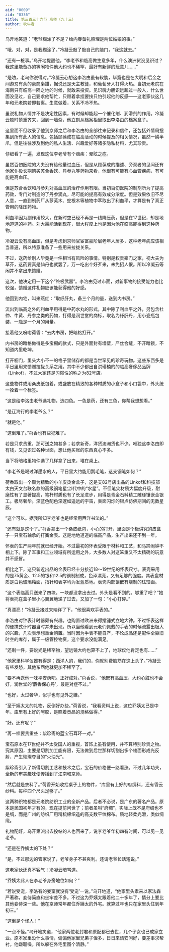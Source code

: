 ```yaml
---
aid: "0009"
zid: "0336"
title: 第三百三十六节 京师（九十三）
author: 吹牛者
---
```


乌开地笑道：“老爷糊涂了不是？给内眷备礼照理是两位姑娘的事。”

“哦，对，对，是我糊涂了。”冷凝云敲了敲自己的脑门，“我这就去。”

“还有一桩事。”乌开地提醒他，“李老爷和临高做生意多年，什么澳洲货没见识过？我这里能备办的等闲物件他大约也不稀罕，最好有新鲜的玩意儿……”

“是叻，老乌你说得对。”冷凝云心想这李洛由虽有软肋，毕竟也是在大明和后金之间游刃有余的豪商枭雄，据说还是天主教徒，和葡萄牙人打得火热。当初元老院在海南只有临高一隅之地的时候，就敢来投资。见识魄力胆识远超过一般人，什么世面没见过，自己要求他帮忙，只顾着拿捏要挟只怕引起他的反感――这老家伙这几年和元老院若即若离。生意做着，关系不冷不热。

虽说礼物人情并不是决定性因素，有时候却能起一个催化剂、润滑剂的作用。冷凝云顿时慎重齐来，回到一墙斋，他立刻从档案柜里取出李洛由的档案盒子。

这里面不但收录了他到京师之后和李洛由的全部往来记录和信件，还包括外情局搜集到所有此人的信息。包括顾葆成在临高活动的时候提及的相关情况，虽然一鳞半爪，但是往往涉及到他的私人生活、兴趣爱好等诸多隐私材料，尤其珍贵。

仔细看了一遍，发现这位李老爷有个痼疾：晕眩之症。

虽然百仞医院的大夫没有给他量过血压，但是从顾葆成的描述、旁观者的见闻还有他家仆役长期购买苏合香饮、丹参丸等药物来看，他很有可能有心血管疾病，有可能是高血压。

但是苏合香饮和丹参丸对高血压的治疗作用有限。当初百仞医院的制剂所为了提高药效，专门对制造的了丹参滴丸，尽可能的提高有效成分浓度。但是效果依旧不尽人意，一直到制药厂从萝芙木、蛇根木等植物中萃取出了利血平，才算是有了真正管用的降压药物。

利血平因为副作用较大，在新时空已经不再是一线降压药，但是在17世纪，却是地地道道的神药。刘大霖能活到现在，很大程度上也是因为他在临高能得到这种药物。

冷凝云没有高血压，但是考虑到京师官宦富豪阶层老年人居多，这种老年病应该相当普遍，所以特意准备了一些用来拉拢关系。

不过，送药给别人毕竟是一件相当有风险的事情。特别是权贵豪门之家，视大夫为草芥，这药要真是仙丹也就罢了，万一吃出个好歹来，未免招人恨。所以冷凝云等闲并不拿出来馈赠。

这次，他决定用一下这个“终极武器”。李洛由见过市面，对新事物的接受能力也比较强，馈赠这件礼物应该能获得他的好感。

他回到内宅，叫来燕红：“取纾肝丸，备三个月的量，送到内书房。”

流出到临高之外的利血平用得是中药水丸的形式，其中除了利血平之外，另包含杜仲、牛黄、丹参之类的药物，打得是润世堂的商标，取名为纾肝丹，用小瓷瓶包装，一瓶是一个月的用量。

接着他又吩咐荷香：“去内书房，把暗格打开。”

内书房的暗格做得是多宝橱的款式，只是外面封有墙壁，严丝合缝，不开暗锁，不知道内里乾坤。

打开橱门，里头大小不一的格子里储存的都是当世罕见的珍奇玩物。这些东西多是平日里用来馈赠拉拢关系之用。其中不少都出自洪璜楠的的临高奢侈品品牌〈Línkof〉，不过大家还是习惯性的称之为82号店。

这些物件或用桑皮纸包着，或盛放在精致的各种材质的小盒子和小口袋中，外头统一拴着一个标签。

“这是给李洛由老爷选礼物，选四色。一色是药，还有三色，你帮我想想看。”

“是辽海行的李老爷么？”

“就是他。”

“这倒难了。”荷香也有些犯难了。

若是只求贵重，那可送之物甚多；若求新奇，洋货澳洲货也不少。唯独这李洛由即有钱，又见识过各种世面，想让他买账的东西真心不多。

当下将暗格里物件选了几样拿了出来，堆在桌上。

“李老爷是喝过洋墨水的人，平日里大约能用鹅毛笔，这支钢笔如何？”

荷香取出一个颇为精致的小羊皮烫金盒子，这是支82号店出品的Línkof和科技部太白天文台联名款的高级钢笔星尘I代中的“水星”。不但笔尖材质大幅度升级，耐磨性有了显著提高，笔杆材质也有了长足进步，用得是青金石料精工雕琢镶嵌金银工。极尽奢华。深蓝色配色深邃如遥远的宇宙，表面闪烁的银点仿佛期间的无数星辰。

“这个可以。据我所知李老爷也是经常用西洋书法的。”

“还有就是这个了。”荷香拿出一个桑皮纸包，小心的打开，里面是个极讲究的皮盒子一只宝石轴承的打簧金表。这是地地道道的临高产品，生产出来还不到一年。

怀表的生产两年前就已经开始。不过最初的怀表受限于材料和工艺，和马蹄闹钟不相上下。除了军事和工业领域有所运用之外，大多数人对这笨重又不太精确的玩意并不感冒。

相比之下，这只新近出品的金表已经十分接近18～19世纪的怀表尺寸。表壳采用的是75黄金、12.5的银和12.5的铜制制成，色泽漂亮，又有足够的强度。其表盘材质是白色玻璃釉面，指针和表字均为发蓝质地。表壳内部镶嵌有烧制的珐琅画。

“这个表临高只送来了四块。一块都没拿出去过。外头是看不到的。够重了吧？”她将表托在盒子里小心翼翼地递了过去，又加了一句：“小心打碎。”

“真漂亮！”冷凝云接过来端详了下，“他很喜欢手表的。”

李洛由对钟表计时器颇有兴趣。也购置过欧洲来得摆锤式立地大钟。不过怀表这样的便携式计时器当时并未出现。所以当他看到元老们佩戴的手表的时候流露出极大的兴趣，几次表示想重金购置。当时因为手表不能自产，不论成品还是配件全靠旧时空的库存，属于一级管控物资，这个要求没能满足。

“还剩一件，要说光是稀罕物，望远镜大约也算不上了，地球仪他肯定也有……”

“他家里科学仪器有得是：西洋人的，我们的，你就别费脑筋在这上头了。”冷凝云有些发愁，其他东西他就更加不稀罕了。

“要不再送他一味平安药吧。正好成对。”荷香说，“他既有高血压，大约心脏也不会好，润世堂的‘麝香保心丹’，最是对症不过。”

“也好，太过奢华，似乎也有见外之嫌。”

“至于姨太太的礼物，反倒好办些。”荷香说，“我看资料上说，这位乔姨太已是中年。库里有上好的阿胶，是照着贡品的规格做得。”

“好。还有呢？”

“再一样要贵重些：紫珍斋的蓝宝石耳环一对。”

宝石原本在17世纪并不太受国人的重视，首饰上虽有使用，并不算特别珍贵之物。究其原因，主要是切割加工能有限，无法做到后世那样切割出多个棱面形成光反射，产生璀璨夺目的“火油光”。

紫珍斋引入了新得切割工艺和技术之后，宝石的价格便一路看涨。不过几年功夫，全新的审美趣味便传播到了江南和京师。

“然后就是衣料了。”荷香开始收拾桌子上的物件，“库里有上好的府绸料，还有香云纱料。每种四个尺头足够了。”

这两种织物都是元老院纺织工业的全新产品。后者不必说，是广东的著名产品。原本是民国初年才有的，现在提前问世了；前者虽叫“府绸”，实际上既不是府绸也不是绸，而是广州的纺织厂用精梳棉织造的高支数平纹棉布。质地轻柔光滑，类似绸缎。

礼物配好，乌开第派出去投帖的人也回来了，说李老爷年初四有时间，可以见一见老爷。

“还是在乔姨太的下处？”

“是，不过那边的管家说了，老爷身子不甚爽利。还请老爷长话短说。”

这老家伙还真不客气！冷凝云暗骂道。

“乔姨太此人在李老爷身旁地位如何？”

“若说受宠，李洛有的妾室就没有‘受宠’一说。”乌开地道，“他家里头素来以家法森严著称，妾侍简直和坐牢差不多。不过这为乔姨太跟着他二十多年了，情分上要比其他妾侍深一些。他在京师常年都住乔姨太的外宅。就算过年也只在家里头住到年初三。”

“这倒是个怪人！”

“一点不怪。”乌开地笑道，“他家两位老封君和原配都已去世，几个子女也已成家立业。原本家里没什么事情，偏偏他家里兄弟子侄多，日日来请安问好，要差事求帮衬。他嫌聒噪。所以躲在外宅里图个清静。”

